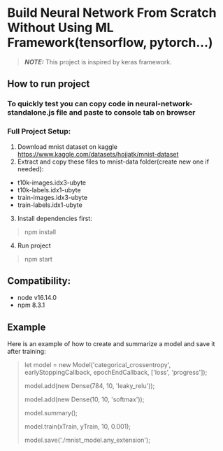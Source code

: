 # Build Neural Network From Scratch Without Using ML Framework(tensorflow, pytorch...)
> **_NOTE:_** This project is inspired by keras framework.
## How to run project
### To quickly test you can copy code in neural-network-standalone.js file and paste to console tab on browser
### Full Project Setup:
1. Download mnist dataset on kaggle https://www.kaggle.com/datasets/hojjatk/mnist-dataset
2. Extract and copy these files to mnist-data folder(create new one if needed):
  + t10k-images.idx3-ubyte
  + t10k-labels.idx1-ubyte
  + train-images.idx3-ubyte
  + train-labels.idx1-ubyte
3. Install dependencies first:
> npm install
4. Run project
> npm start

## Compatibility:
- node v16.14.0
- npm 8.3.1
## Example
Here is an example of how to create and summarize a model and save it after training:
> let model = new Model('categorical_crossentropy', earlyStoppingCallback, epochEndCallback, ['loss', 'progress']);
>
> model.add(new Dense(784, 10, 'leaky_relu'));
>
> model.add(new Dense(10, 10, 'softmax'));
>
> model.summary();
>
> model.train(xTrain, yTrain, 10, 0.001);
> 
> model.save('./mnist_model.any_extension');
